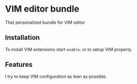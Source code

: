 # VIM editor bundle

That personalized bundle for VIM editor

## Installation

To install VIM extensions start `enable.sh` to setup VIM properly. 

## Features

I try to keep VIM configuration as lean as possible.
